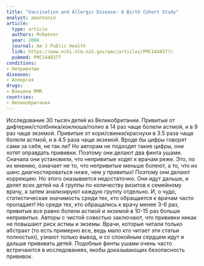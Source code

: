 ```yaml
---
title: "Vaccination and Allergic Disease: A Birth Cohort Study"
analyst: amantonio
article:
  type: article
  authors: McKeever
  year: 2004
  journal: Am J Public Health
  link: https://www.ncbi.nlm.nih.gov/pmc/articles/PMC1448377/
  pubmed: PMC1448377
conditions:
- Непривитые
diseases:
- Аллергия
drugs:
- Вакцина MMR
countries:
- Великобритания
---
```


Исследование 30 тысяч детей из Великобритании.
Привитые от дифтерии/столбняка/коклюша/полио в 14 раз чаще болели астмой, и в 9 раз чаще экземой.
Привитые от кори/свинки/краснухи в 3.5 раза чаще болели астмой, и в 4.5 раза чаще экземой.
Вроде бы цифры говорят сами за себя, не так ли? Но авторам не подходят такие цифры, они хотят оправдать прививки. Поэтому они делают два финта ушами.
Сначала они установили, что непривитые ходят к врачам реже. Это, по их мнению, означает не то, что непривитые меньше болеют, а то, что их шанс диагностироваться ниже, чем у привитых! Поэтому они делают коррекцию. Но этого оказывается недостаточно.
Они идут дальше, и делят всех детей на 4 группы по количеству визитов к семейному врачу, а затем анализируют каждую группу отдельно. И, о чудо, статистическая значимость среди тех, кто обращается к врачам часто пропадает! Но среди тех, кто обращались к врачу менее 3-6 раз, привитые все равно болели астмой и экземой в 10-15 раз больше непривитых.
Авторы с чистой совестью заключают, что прививки никак не повышают риск астмы и экземы.
Врачи, которые читали только абстракт (то есть примерно все, ведь мало кто читает эти статьи полностью), узнают только вывод, и со спокойным сердцем идут и дальше прививать детей.
Подобные финты ушами очень часто встречаются в исследованиях, якобы доказывающих безопасность прививок.
